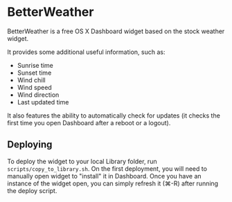 BetterWeather
=============
BetterWeather is a free OS X Dashboard widget based on the stock weather widget.

It provides some additional useful information, such as:

* Sunrise time
* Sunset time
* Wind chill
* Wind speed
* Wind direction
* Last updated time

It also features the ability to automatically check for updates (it checks the first time you open Dashboard after a reboot or a logout).

Deploying
---------
To deploy the widget to your local Library folder, run `scripts/copy_to_library.sh`. On the first deployment, you will need to manually open widget to "install" it in Dashboard. Once you have an instance of the widget open, you can simply refresh it (⌘-R) after running the deploy script.